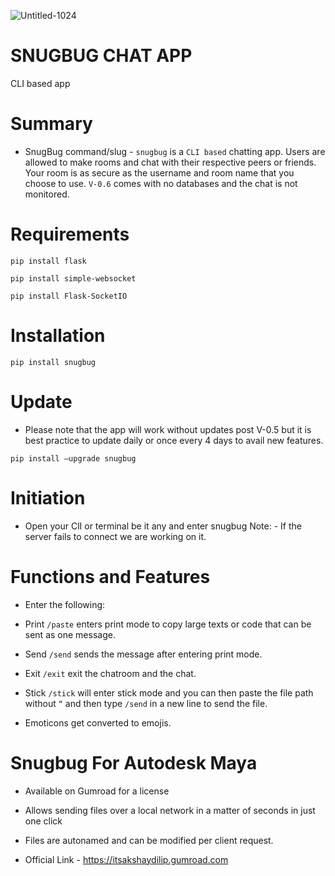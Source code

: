 ![Untitled-1024](https://github.com/itsakshaydilip/snugbug/assets/142210554/636114f6-5644-4802-aea5-2fd5e7ccea9a)

# SNUGBUG CHAT APP

CLI based app

# Summary

- SnugBug command/slug - `snugbug` is a `CLI based` chatting app. Users are allowed to make rooms and chat with their respective peers or friends. Your room is as secure as the username and room name that you choose to use. `V-0.6` comes with no databases and the chat is not monitored.

# Requirements
```
pip install flask
```
```
pip install simple-websocket
```
```
pip install Flask-SocketIO
```

# Installation

```
pip install snugbug
```

# Update

- Please note that the app will work without updates post V-0.5 but it is best practice to update daily or once every 4 days to avail new features.

```
pip install –upgrade snugbug
```

# Initiation

- Open your ClI or terminal be it any and enter snugbug Note: - If the server fails to connect we are working on it.

# Functions and Features

- Enter the following:

- Print `/paste` enters print mode to copy large texts or code that can be sent as one message.
- Send `/send` sends the message after entering print mode.
- Exit `/exit` exit the chatroom and the chat.
- Stick `/stick` will enter stick mode and you can then paste the file path without ` “ ` and then type `/send` in a new line to send the file.
- Emoticons get converted to emojis.

# Snugbug For Autodesk Maya

- Available on Gumroad for a license
- Allows sending files over a local network in a matter of seconds in just one click
- Files are autonamed and can be modified per client request.

- Official Link - https://itsakshaydilip.gumroad.com
